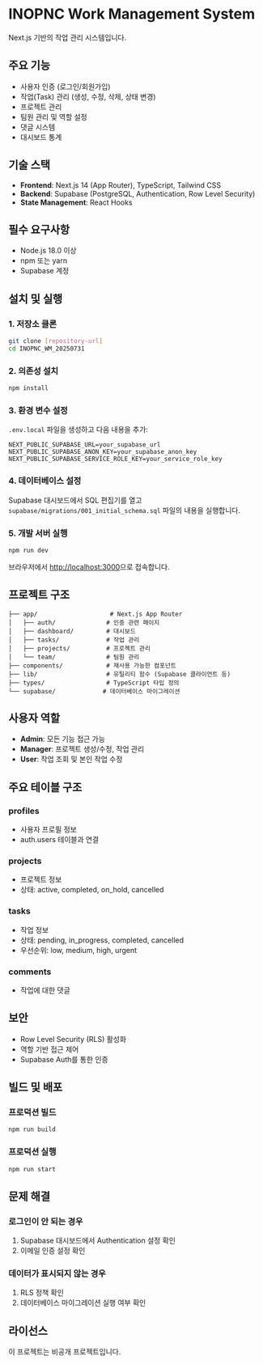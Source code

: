 # INOPNC Work Management System

Next.js 기반의 작업 관리 시스템입니다.

## 주요 기능

- 사용자 인증 (로그인/회원가입)
- 작업(Task) 관리 (생성, 수정, 삭제, 상태 변경)
- 프로젝트 관리
- 팀원 관리 및 역할 설정
- 댓글 시스템
- 대시보드 통계

## 기술 스택

- **Frontend**: Next.js 14 (App Router), TypeScript, Tailwind CSS
- **Backend**: Supabase (PostgreSQL, Authentication, Row Level Security)
- **State Management**: React Hooks

## 필수 요구사항

- Node.js 18.0 이상
- npm 또는 yarn
- Supabase 계정

## 설치 및 실행

### 1. 저장소 클론

```bash
git clone [repository-url]
cd INOPNC_WM_20250731
```

### 2. 의존성 설치

```bash
npm install
```

### 3. 환경 변수 설정

`.env.local` 파일을 생성하고 다음 내용을 추가:

```env
NEXT_PUBLIC_SUPABASE_URL=your_supabase_url
NEXT_PUBLIC_SUPABASE_ANON_KEY=your_supabase_anon_key
NEXT_PUBLIC_SUPABASE_SERVICE_ROLE_KEY=your_service_role_key
```

### 4. 데이터베이스 설정

Supabase 대시보드에서 SQL 편집기를 열고 `supabase/migrations/001_initial_schema.sql` 파일의 내용을 실행합니다.

### 5. 개발 서버 실행

```bash
npm run dev
```

브라우저에서 [http://localhost:3000](http://localhost:3000)으로 접속합니다.

## 프로젝트 구조

```
├── app/                    # Next.js App Router
│   ├── auth/              # 인증 관련 페이지
│   ├── dashboard/         # 대시보드
│   ├── tasks/             # 작업 관리
│   ├── projects/          # 프로젝트 관리
│   └── team/              # 팀원 관리
├── components/            # 재사용 가능한 컴포넌트
├── lib/                   # 유틸리티 함수 (Supabase 클라이언트 등)
├── types/                 # TypeScript 타입 정의
└── supabase/             # 데이터베이스 마이그레이션

```

## 사용자 역할

- **Admin**: 모든 기능 접근 가능
- **Manager**: 프로젝트 생성/수정, 작업 관리
- **User**: 작업 조회 및 본인 작업 수정

## 주요 테이블 구조

### profiles
- 사용자 프로필 정보
- auth.users 테이블과 연결

### projects
- 프로젝트 정보
- 상태: active, completed, on_hold, cancelled

### tasks
- 작업 정보
- 상태: pending, in_progress, completed, cancelled
- 우선순위: low, medium, high, urgent

### comments
- 작업에 대한 댓글

## 보안

- Row Level Security (RLS) 활성화
- 역할 기반 접근 제어
- Supabase Auth를 통한 인증

## 빌드 및 배포

### 프로덕션 빌드

```bash
npm run build
```

### 프로덕션 실행

```bash
npm run start
```

## 문제 해결

### 로그인이 안 되는 경우
1. Supabase 대시보드에서 Authentication 설정 확인
2. 이메일 인증 설정 확인

### 데이터가 표시되지 않는 경우
1. RLS 정책 확인
2. 데이터베이스 마이그레이션 실행 여부 확인

## 라이선스

이 프로젝트는 비공개 프로젝트입니다.